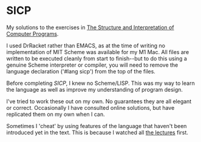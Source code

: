 # SICP

My solutions to the exercises in [The Structure and Interpretation of Computer Programs](https://web.mit.edu/6.001/6.037/sicp.pdf).

I used DrRacket rather than EMACS, as at the time of writing no implementation of MIT Scheme was available for my M1 Mac. All files are written to be executed cleanly from start to finish--but to do this using a genuine Scheme interpreter or compiler, you will need to remove the language declaration \('\#lang sicp'\) from the top of the files.

Before completing *SICP*, I knew no Scheme/LISP. This was my way to learn the language as well as improve my understanding of program design.

I've tried to work these out on my own. No guarantees they are all elegant or correct. Occasionally I have consulted online solutions, but have replicated them on my own when I can.

Sometimes I 'cheat' by using features of the language that haven't been introduced yet in the text. This is because I watched all [the lectures](https://www.youtube.com/playlist?list=PLE18841CABEA24090) first.
